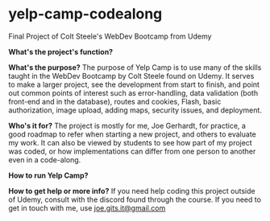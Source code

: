 # yelp-camp-codealong
Final Project of Colt Steele's WebDev Bootcamp from Udemy

**What's the project's function?**


**What's the purpose?**
The purpose of Yelp Camp is to use many of the skills taught in the WebDev Bootcamp by Colt Steele found on Udemy. It serves to make a larger project, see the development from start to finish, and point out common points of interest such as error-handling, data validation (both front-end and in the database), routes and cookies, Flash, basic authorization, image upload, adding maps, security issues, and deployment.

**Who's it for?**
The project is mostly for me, Joe Gerhardt, for practice, a good roadmap to refer when starting a new project, and others to evaluate my work. It can also be viewed by students to see how part of my project was coded, or how implementations can differ from one person to another even in a code-along.

**How to run Yelp Camp?**


**How to get help or more info?**
If you need help coding this project outside of Udemy, consult with the discord found through the course. If you need to get in touch with me, use joe.gits.it@gmail.com

